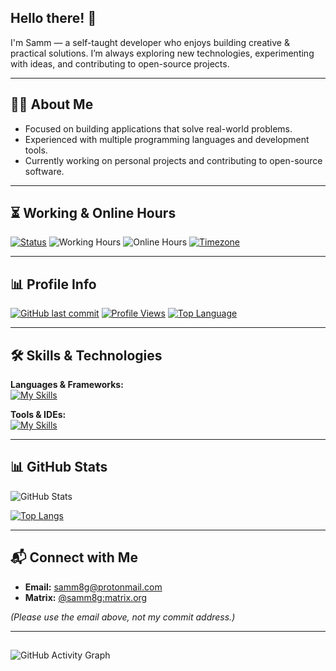 ## Hello there! 👋

I'm Samm — a self-taught developer who enjoys building creative & practical solutions. I’m always exploring new technologies, experimenting with ideas, and contributing to open-source projects.

---

## 🧑‍💻 About Me

- Focused on building applications that solve real-world problems.  
- Experienced with multiple programming languages and development tools.  
- Currently working on personal projects and contributing to open-source software.  

---

## ⏳ Working & Online Hours

[![Status](https://img.shields.io/badge/Status-Active-brightgreen?style=flat&logo=github)](#)
![Working Hours](https://img.shields.io/badge/Working%20Hours-Mon--Thu%2012PM--8PM-blue)
![Online Hours](https://img.shields.io/badge/Online%20Hours-12PM--10PM%20Everyday-green)
[![Timezone](https://img.shields.io/badge/Timezone-GMT%2B3-lightgrey)](#)

---

## 📊 Profile Info

[![GitHub last commit](https://img.shields.io/github/last-commit/Samm8g/Samm8g?label=Last%20Commit&color=yellow)](#)
[![Profile Views](https://komarev.com/ghpvc/?username=Samm8g&color=orange&style=flat)](#)
[![Top Language](https://img.shields.io/github/languages/top/Samm8g/Samm8g?color=purple)](#)

---

## 🛠 Skills & Technologies

**Languages & Frameworks:**  
[![My Skills](https://skillicons.dev/icons?i=py,js,css,html,lua,nix,bash,md&perline=10)](https://skillicons.dev)

**Tools & IDEs:**  
[![My Skills](https://skillicons.dev/icons?i=androidstudio,pycharm,webstorm,idea,vscode,neovim,vim,git,github,gitlab,linux&perline=10)](https://skillicons.dev)

---

## 📊 GitHub Stats

![GitHub Stats](https://github-readme-stats.vercel.app/api?username=Samm8g&show_icons=true&theme=dark)

[![Top Langs](https://github-readme-stats.vercel.app/api/top-langs/?username=samm8g&layout=compact&theme=dark&langs_count=8)](https://github.com/anuraghazra/github-readme-stats)

---

## 📬 Connect with Me

- **Email:** [samm8g@protonmail.com](mailto:samm8g@protonmail.com)  
- **Matrix:** [@samm8g:matrix.org](https://matrix.to/#/@samm8g:matrix.org)  

_(Please use the email above, not my commit address.)_


---
##  
![GitHub Activity Graph](https://activity-graph.vercel.app/graph?username=Samm8g&theme=github-compact)
